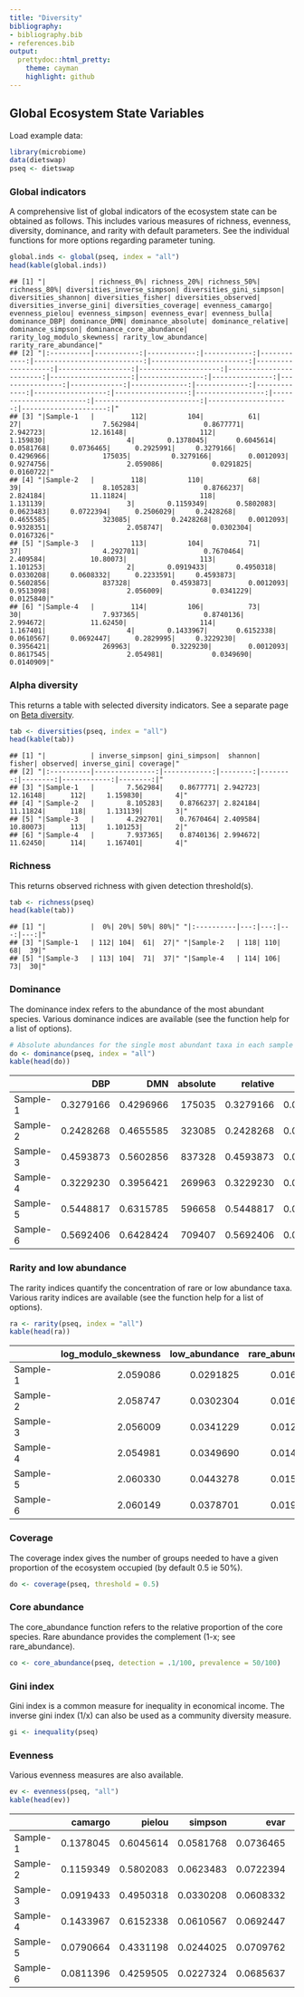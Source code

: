 ```yaml
---
title: "Diversity"
bibliography: 
- bibliography.bib
- references.bib
output: 
  prettydoc::html_pretty:
    theme: cayman
    highlight: github
---
```

<!--
  %\VignetteEngine{knitr::rmarkdown}
  %\VignetteIndexEntry{microbiome tutorial - diversity}
  %\usepackage[utf8]{inputenc}
  %\VignetteEncoding{UTF-8}  
-->


## Global Ecosystem State Variables 

Load example data:


```r
library(microbiome)
data(dietswap)
pseq <- dietswap
```


### Global indicators


A comprehensive list of global indicators of the ecosystem state can be obtained as follows. This includes various measures of richness, evenness, diversity, dominance, and rarity with default parameters. See the individual functions for more options regarding parameter tuning.


```r
global.inds <- global(pseq, index = "all")
head(kable(global.inds))
```

```
## [1] "|           | richness_0%| richness_20%| richness_50%| richness_80%| diversities_inverse_simpson| diversities_gini_simpson| diversities_shannon| diversities_fisher| diversities_observed| diversities_inverse_gini| diversities_coverage| evenness_camargo| evenness_pielou| evenness_simpson| evenness_evar| evenness_bulla| dominance_DBP| dominance_DMN| dominance_absolute| dominance_relative| dominance_simpson| dominance_core_abundance| rarity_log_modulo_skewness| rarity_low_abundance| rarity_rare_abundance|"
## [2] "|:----------|-----------:|------------:|------------:|------------:|---------------------------:|------------------------:|-------------------:|------------------:|--------------------:|------------------------:|--------------------:|----------------:|---------------:|----------------:|-------------:|--------------:|-------------:|-------------:|------------------:|------------------:|-----------------:|------------------------:|--------------------------:|--------------------:|---------------------:|"
## [3] "|Sample-1   |         112|          104|           61|           27|                    7.562984|                0.8677771|            2.942723|           12.16148|                  112|                 1.159830|                    4|        0.1378045|       0.6045614|        0.0581768|     0.0736465|      0.2925991|     0.3279166|     0.4296966|             175035|          0.3279166|         0.0012093|                0.9274756|                   2.059086|            0.0291825|             0.0160722|"
## [4] "|Sample-2   |         118|          110|           68|           39|                    8.105283|                0.8766237|            2.824184|           11.11824|                  118|                 1.131139|                    3|        0.1159349|       0.5802083|        0.0623483|     0.0722394|      0.2506029|     0.2428268|     0.4655585|             323085|          0.2428268|         0.0012093|                0.9328351|                   2.058747|            0.0302304|             0.0167326|"
## [5] "|Sample-3   |         113|          104|           71|           37|                    4.292701|                0.7670464|            2.409584|           10.80073|                  113|                 1.101253|                    2|        0.0919433|       0.4950318|        0.0330208|     0.0608332|      0.2233591|     0.4593873|     0.5602856|             837328|          0.4593873|         0.0012093|                0.9513098|                   2.056009|            0.0341229|             0.0125840|"
## [6] "|Sample-4   |         114|          106|           73|           30|                    7.937365|                0.8740136|            2.994672|           11.62450|                  114|                 1.167401|                    4|        0.1433967|       0.6152338|        0.0610567|     0.0692447|      0.2829995|     0.3229230|     0.3956421|             269963|          0.3229230|         0.0012093|                0.8617545|                   2.054981|            0.0349690|             0.0140909|"
```


### Alpha diversity

This returns a table with selected diversity indicators. See a separate page on [Beta diversity](Betadiversity.html).


```r
tab <- diversities(pseq, index = "all")
head(kable(tab))
```

```
## [1] "|           | inverse_simpson| gini_simpson|  shannon|   fisher| observed| inverse_gini| coverage|"
## [2] "|:----------|---------------:|------------:|--------:|--------:|--------:|------------:|--------:|"
## [3] "|Sample-1   |        7.562984|    0.8677771| 2.942723| 12.16148|      112|     1.159830|        4|"
## [4] "|Sample-2   |        8.105283|    0.8766237| 2.824184| 11.11824|      118|     1.131139|        3|"
## [5] "|Sample-3   |        4.292701|    0.7670464| 2.409584| 10.80073|      113|     1.101253|        2|"
## [6] "|Sample-4   |        7.937365|    0.8740136| 2.994672| 11.62450|      114|     1.167401|        4|"
```


### Richness

This returns observed richness with given detection threshold(s).


```r
tab <- richness(pseq)
head(kable(tab))
```

```
## [1] "|           |  0%| 20%| 50%| 80%|" "|:----------|---:|---:|---:|---:|"
## [3] "|Sample-1   | 112| 104|  61|  27|" "|Sample-2   | 118| 110|  68|  39|"
## [5] "|Sample-3   | 113| 104|  71|  37|" "|Sample-4   | 114| 106|  73|  30|"
```


### Dominance 

The dominance index refers to the abundance of the most abundant species. Various dominance indices are available (see the function help for a list of options).


```r
# Absolute abundances for the single most abundant taxa in each sample
do <- dominance(pseq, index = "all")
kable(head(do))
```



|         |       DBP|       DMN| absolute|  relative|   simpson| core_abundance|
|:--------|---------:|---------:|--------:|---------:|---------:|--------------:|
|Sample-1 | 0.3279166| 0.4296966|   175035| 0.3279166| 0.0012093|      0.9274756|
|Sample-2 | 0.2428268| 0.4655585|   323085| 0.2428268| 0.0012093|      0.9328351|
|Sample-3 | 0.4593873| 0.5602856|   837328| 0.4593873| 0.0012093|      0.9513098|
|Sample-4 | 0.3229230| 0.3956421|   269963| 0.3229230| 0.0012093|      0.8617545|
|Sample-5 | 0.5448817| 0.6315785|   596658| 0.5448817| 0.0012093|      0.9533809|
|Sample-6 | 0.5692406| 0.6428424|   709407| 0.5692406| 0.0012093|      0.9255292|



### Rarity and low abundance

The rarity indices quantify the concentration of rare or low abundance taxa. Various rarity indices are available (see the function help for a list of options).


```r
ra <- rarity(pseq, index = "all")
kable(head(ra))
```



|         | log_modulo_skewness| low_abundance| rare_abundance|
|:--------|-------------------:|-------------:|--------------:|
|Sample-1 |            2.059086|     0.0291825|      0.0160722|
|Sample-2 |            2.058747|     0.0302304|      0.0167326|
|Sample-3 |            2.056009|     0.0341229|      0.0125840|
|Sample-4 |            2.054981|     0.0349690|      0.0140909|
|Sample-5 |            2.060330|     0.0443278|      0.0156928|
|Sample-6 |            2.060149|     0.0378701|      0.0193888|



### Coverage

The coverage index gives the number of groups needed to have a given proportion of the ecosystem occupied (by default 0.5 ie 50%).


```r
do <- coverage(pseq, threshold = 0.5)
```


### Core abundance

The core_abundance function refers to the relative proportion of the core species. Rare abundance provides the complement (1-x; see rare_abundance).


```r
co <- core_abundance(pseq, detection = .1/100, prevalence = 50/100)
```


### Gini index

Gini index is a common measure for inequality in economical income. The inverse gini index (1/x) can also be used as a community diversity measure.


```r
gi <- inequality(pseq)
```


### Evenness

Various evenness measures are also available.


```r
ev <- evenness(pseq, "all")
kable(head(ev))
```



|         |   camargo|    pielou|   simpson|      evar|     bulla|
|:--------|---------:|---------:|---------:|---------:|---------:|
|Sample-1 | 0.1378045| 0.6045614| 0.0581768| 0.0736465| 0.2925991|
|Sample-2 | 0.1159349| 0.5802083| 0.0623483| 0.0722394| 0.2506029|
|Sample-3 | 0.0919433| 0.4950318| 0.0330208| 0.0608332| 0.2233591|
|Sample-4 | 0.1433967| 0.6152338| 0.0610567| 0.0692447| 0.2829995|
|Sample-5 | 0.0790664| 0.4331198| 0.0244025| 0.0709762| 0.2066856|
|Sample-6 | 0.0811396| 0.4259505| 0.0227324| 0.0685637| 0.2084814|


